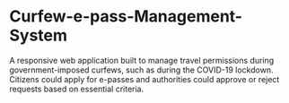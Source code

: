 # Curfew-e-pass-Management-System
A responsive web application built to manage travel permissions during government-imposed curfews,
such as during the COVID-19 lockdown. Citizens could apply for e-passes
and authorities could approve or reject requests based on essential criteria.

